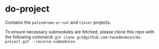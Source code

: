 # do-project
Contains the `palindrome-or-not` and `tincer` projects.

To ensure necessary submodules are fetched, please clone this repo with the following command:
`git clone git@github.com:twiedenbein/do-project.git --recurse-submodules`
